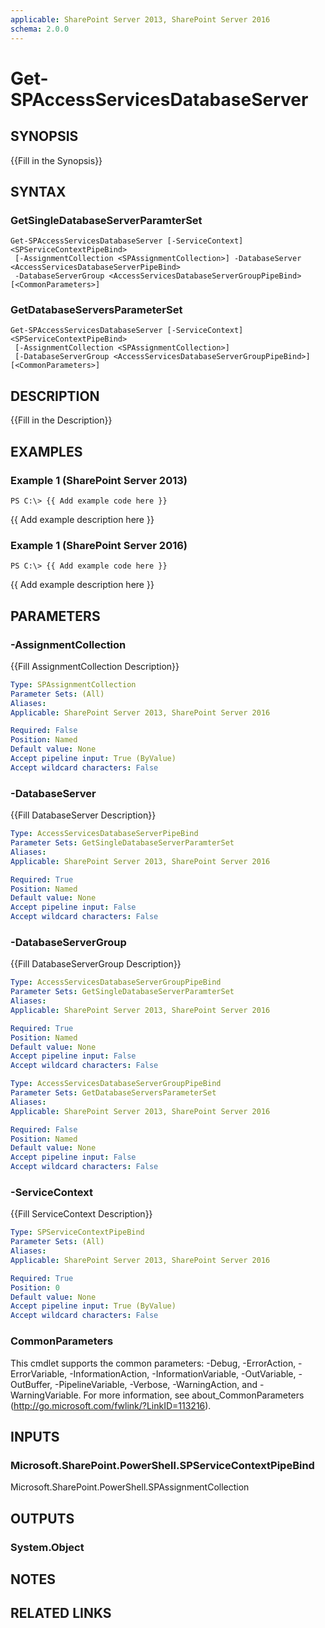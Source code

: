 ```yaml
---
applicable: SharePoint Server 2013, SharePoint Server 2016
schema: 2.0.0
---
```


# Get-SPAccessServicesDatabaseServer

## SYNOPSIS
{{Fill in the Synopsis}}

## SYNTAX

### GetSingleDatabaseServerParamterSet
```
Get-SPAccessServicesDatabaseServer [-ServiceContext] <SPServiceContextPipeBind>
 [-AssignmentCollection <SPAssignmentCollection>] -DatabaseServer <AccessServicesDatabaseServerPipeBind>
 -DatabaseServerGroup <AccessServicesDatabaseServerGroupPipeBind> [<CommonParameters>]
```

### GetDatabaseServersParameterSet
```
Get-SPAccessServicesDatabaseServer [-ServiceContext] <SPServiceContextPipeBind>
 [-AssignmentCollection <SPAssignmentCollection>]
 [-DatabaseServerGroup <AccessServicesDatabaseServerGroupPipeBind>] [<CommonParameters>]
```

## DESCRIPTION
{{Fill in the Description}}

## EXAMPLES

### Example 1 (SharePoint Server 2013)
```
PS C:\> {{ Add example code here }}
```

{{ Add example description here }}

### Example 1 (SharePoint Server 2016)
```
PS C:\> {{ Add example code here }}
```

{{ Add example description here }}

## PARAMETERS

### -AssignmentCollection
{{Fill AssignmentCollection Description}}

```yaml
Type: SPAssignmentCollection
Parameter Sets: (All)
Aliases: 
Applicable: SharePoint Server 2013, SharePoint Server 2016

Required: False
Position: Named
Default value: None
Accept pipeline input: True (ByValue)
Accept wildcard characters: False
```

### -DatabaseServer
{{Fill DatabaseServer Description}}

```yaml
Type: AccessServicesDatabaseServerPipeBind
Parameter Sets: GetSingleDatabaseServerParamterSet
Aliases: 
Applicable: SharePoint Server 2013, SharePoint Server 2016

Required: True
Position: Named
Default value: None
Accept pipeline input: False
Accept wildcard characters: False
```

### -DatabaseServerGroup
{{Fill DatabaseServerGroup Description}}

```yaml
Type: AccessServicesDatabaseServerGroupPipeBind
Parameter Sets: GetSingleDatabaseServerParamterSet
Aliases: 
Applicable: SharePoint Server 2013, SharePoint Server 2016

Required: True
Position: Named
Default value: None
Accept pipeline input: False
Accept wildcard characters: False
```

```yaml
Type: AccessServicesDatabaseServerGroupPipeBind
Parameter Sets: GetDatabaseServersParameterSet
Aliases: 
Applicable: SharePoint Server 2013, SharePoint Server 2016

Required: False
Position: Named
Default value: None
Accept pipeline input: False
Accept wildcard characters: False
```

### -ServiceContext
{{Fill ServiceContext Description}}

```yaml
Type: SPServiceContextPipeBind
Parameter Sets: (All)
Aliases: 
Applicable: SharePoint Server 2013, SharePoint Server 2016

Required: True
Position: 0
Default value: None
Accept pipeline input: True (ByValue)
Accept wildcard characters: False
```

### CommonParameters
This cmdlet supports the common parameters: -Debug, -ErrorAction, -ErrorVariable, -InformationAction, -InformationVariable, -OutVariable, -OutBuffer, -PipelineVariable, -Verbose, -WarningAction, and -WarningVariable. For more information, see about_CommonParameters (http://go.microsoft.com/fwlink/?LinkID=113216).

## INPUTS

### Microsoft.SharePoint.PowerShell.SPServiceContextPipeBind
Microsoft.SharePoint.PowerShell.SPAssignmentCollection

## OUTPUTS

### System.Object

## NOTES

## RELATED LINKS

